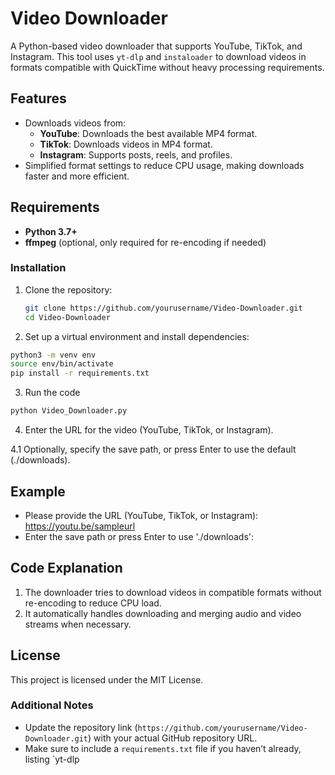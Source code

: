 # Video Downloader

A Python-based video downloader that supports YouTube, TikTok, and Instagram. This tool uses `yt-dlp` and `instaloader` to download videos in formats compatible with QuickTime without heavy processing requirements.

## Features

- Downloads videos from:
  - **YouTube**: Downloads the best available MP4 format.
  - **TikTok**: Downloads videos in MP4 format.
  - **Instagram**: Supports posts, reels, and profiles.
- Simplified format settings to reduce CPU usage, making downloads faster and more efficient.

## Requirements

- **Python 3.7+**
- **ffmpeg** (optional, only required for re-encoding if needed)
  
### Installation

1. Clone the repository:
   ```bash
   git clone https://github.com/yourusername/Video-Downloader.git
   cd Video-Downloader
   
2. Set up a virtual environment and install dependencies:

```bash
python3 -m venv env
source env/bin/activate
pip install -r requirements.txt
```

3. Run the code

```bash
python Video_Downloader.py
```

4. Enter the URL for the video (YouTube, TikTok, or Instagram).

4.1 Optionally, specify the save path, or press Enter to use the default (./downloads).

## Example

- Please provide the URL (YouTube, TikTok, or Instagram): https://youtu.be/sampleurl
- Enter the save path or press Enter to use './downloads':

## Code Explanation
1. The downloader tries to download videos in compatible formats without re-encoding to reduce CPU load.
2. It automatically handles downloading and merging audio and video streams when necessary.

## License
This project is licensed under the MIT License.


### Additional Notes

- Update the repository link (`https://github.com/yourusername/Video-Downloader.git`) with your actual GitHub repository URL.
- Make sure to include a `requirements.txt` file if you haven’t already, listing `yt-dlp
